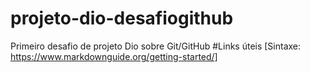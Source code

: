 # projeto-dio-desafiogithub
Primeiro desafio de projeto Dio sobre Git/GitHub
#Links úteis
[Sintaxe: https://www.markdownguide.org/getting-started/]
